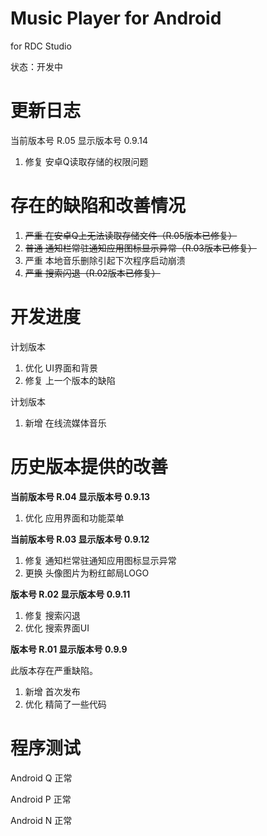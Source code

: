 # Music Player for Android

for RDC Studio

状态：开发中



# 更新日志

当前版本号 R.05 显示版本号 0.9.14

1. 修复 安卓Q读取存储的权限问题



# 存在的缺陷和改善情况

1. ~~严重 在安卓Q上无法读取存储文件（R.05版本已修复）~~
2. ~~普通 通知栏常驻通知应用图标显示异常（R.03版本已修复）~~
3. 严重 本地音乐删除引起下次程序启动崩溃
4. ~~严重 搜索闪退（R.02版本已修复）~~



# 开发进度

计划版本

1. 优化 UI界面和背景
2. 修复 上一个版本的缺陷

计划版本

1. 新增 在线流媒体音乐



# 历史版本提供的改善

**当前版本号 R.04 显示版本号 0.9.13**

1. 优化 应用界面和功能菜单

**当前版本号 R.03 	显示版本号 0.9.12**

1. 修复 通知栏常驻通知应用图标显示异常
2. 更换 头像图片为粉红邮局LOGO

**版本号 R.02	显示版本号 0.9.11**

1. 修复 搜索闪退
2. 优化 搜索界面UI

**版本号 R.01 	显示版本号 0.9.9**

此版本存在严重缺陷。

1. 新增 首次发布
2. 优化 精简了一些代码



# 程序测试

Android Q 正常

Android P 正常

Android N 正常